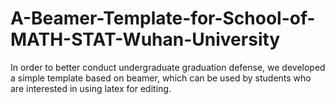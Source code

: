# A-Beamer-Template-for-School-of-MATH-STAT-Wuhan-University
In order to better conduct undergraduate graduation defense, we developed a simple template based on beamer, which can be used by students who are interested in using latex for editing.
